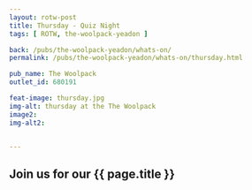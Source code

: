 ```yaml
---
layout: rotw-post
title: Thursday - Quiz Night
tags: [ ROTW, the-woolpack-yeadon ]

back: /pubs/the-woolpack-yeadon/whats-on/
permalink: /pubs/the-woolpack-yeadon/whats-on/thursday.html

pub_name: The Woolpack
outlet_id: 680191

feat-image: thursday.jpg
img-alt: thursday at the The Woolpack
image2:
img-alt2:


---
```


<h2>Join us for our {{ page.title }}</h2>





